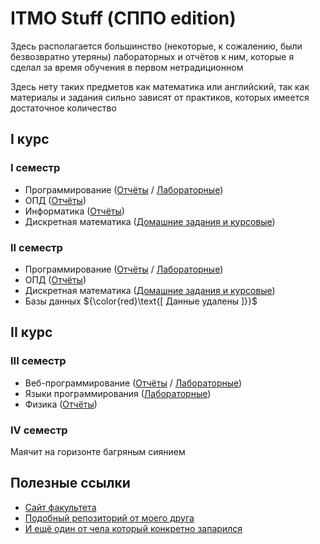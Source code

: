 # ITMO Stuff (СППО edition)

Здесь располагается большинство (некоторые, к сожалению, были безвозвратно утеряны) лабораторных и отчётов к ним, которые я сделал за время обучения в первом нетрадиционном

Здесь нету таких предметов как математика или английский, так как материалы и задания сильно зависят от практиков, которых имеется достаточное количество

## I курс

### I семестр

- Программирование ([Отчёты](./reports/programming/semester-1/) / [Лабораторные](./programming/semester-1/))
- ОПД ([Отчёты](./reports/fpa/semester-1/))
- Информатика ([Отчёты](./reports/informatics/))
- Дискретная математика ([Домашние задания и курсовые](./reports/dicrete-maths/semester-1/))

### II семестр

- Программирование ([Отчёты](./reports/programming/semester-2/) / [Лабораторные](./programming/semester-2/))
- ОПД ([Отчёты](./reports/fpa/semester-2/))
- Дискретная математика ([Домашние задания и курсовые](./reports/dicrete-maths/semester-2/))
- Базы данных ${\color{red}\text{[ Данные удалены ]}}$

## II курс

### III семестр

- Веб-программирование ([Отчёты](./reports/web/) / [Лабораторные](./web/))
- Языки программирования ([Лабораторные](./pl/))
- Физика ([Отчёты](./reports/physics/semester-3/))

### IV семестр

Маячит на горизонте багряным сиянием

## Полезные ссылки

- [Сайт факультета](https://se.ifmo.ru/)
- [Подобный репозиторий от моего друга](https://github.com/Wgmlgz/itmo)
- [И ещё один от чела который конкретно запарился](https://github.com/maxbarsukov/itmo)

